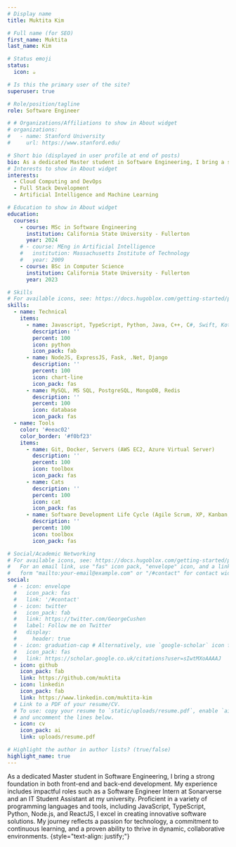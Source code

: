 ```yaml
---
# Display name
title: Muktita Kim

# Full name (for SEO)
first_name: Muktita
last_name: Kim

# Status emoji
status:
  icon: ☕️

# Is this the primary user of the site?
superuser: true

# Role/position/tagline
role: Software Engineer

# # Organizations/Affiliations to show in About widget
# organizations:
#   - name: Stanford University
#     url: https://www.stanford.edu/

# Short bio (displayed in user profile at end of posts)
bio: As a dedicated Master student in Software Engineering, I bring a strong foundation in both front-end and back-end development. My experience includes impactful roles such as a Software Engineer Intern at Sonarverse and an IT Student Assistant at my university. Proficient in a variety of programming languages and tools, including JavaScript, TypeScript, Python, Node.js, and ReactJS, I excel in creating innovative software solutions. My journey reflects a passion for technology, a commitment to continuous learning, and a proven ability to thrive in dynamic, collaborative environments.
# Interests to show in About widget
interests:
  - Cloud Computing and DevOps
  - Full Stack Development
  - Artificial Intelligence and Machine Learning 

# Education to show in About widget
education:
  courses:
    - course: MSc in Software Engineering
      institution: California State University - Fullerton
      year: 2024
    # - course: MEng in Artificial Intelligence
    #   institution: Massachusetts Institute of Technology
    #   year: 2009
    - course: BSc in Computer Science
      institution: California State University - Fullerton
      year: 2023

# Skills
# For available icons, see: https://docs.hugoblox.com/getting-started/page-builder/#icons
skills:
  - name: Technical
    items:
      - name: Javascript, TypeScript, Python, Java, C++, C#, Swift, Kotlin
        description: ''
        percent: 100
        icon: python
        icon_pack: fab
      - name: NodeJS, ExpressJS, Fask, .Net, Django
        description: ''
        percent: 100
        icon: chart-line
        icon_pack: fas
      - name: MySQL, MS SQL, PostgreSQL, MongoDB, Redis
        description: ''
        percent: 100
        icon: database
        icon_pack: fas
  - name: Tools
    color: '#eeac02'
    color_border: '#f0bf23'
    items:
      - name: Git, Docker, Servers (AWS EC2, Azure Virtual Server)
        description: ''
        percent: 100
        icon: toolbox
        icon_pack: fas
      - name: Cats
        description: ''
        percent: 100
        icon: cat
        icon_pack: fas
      - name: Software Development Life Cycle (Agile Scrum, XP, Kanban, Jira)
        description: ''
        percent: 100
        icon: toolbox
        icon_pack: fas

# Social/Academic Networking
# For available icons, see: https://docs.hugoblox.com/getting-started/page-builder/#icons
#   For an email link, use "fas" icon pack, "envelope" icon, and a link in the
#   form "mailto:your-email@example.com" or "/#contact" for contact widget.
social:
  # - icon: envelope
  #   icon_pack: fas
  #   link: '/#contact'
  # - icon: twitter
  #   icon_pack: fab
  #   link: https://twitter.com/GeorgeCushen
  #   label: Follow me on Twitter
  #   display:
  #     header: true
  # - icon: graduation-cap # Alternatively, use `google-scholar` icon from `ai` icon pack
  #   icon_pack: fas
  #   link: https://scholar.google.co.uk/citations?user=sIwtMXoAAAAJ
  - icon: github
    icon_pack: fab
    link: https://github.com/muktita
  - icon: linkedin
    icon_pack: fab
    link: https://www.linkedin.com/muktita-kim
  # Link to a PDF of your resume/CV.
  # To use: copy your resume to `static/uploads/resume.pdf`, enable `ai` icons in `params.yaml`,
  # and uncomment the lines below.
  - icon: cv
    icon_pack: ai
    link: uploads/resume.pdf

# Highlight the author in author lists? (true/false)
highlight_name: true
---
```


As a dedicated Master student in Software Engineering, I bring a strong foundation in both front-end and back-end development. My experience includes impactful roles such as a Software Engineer Intern at Sonarverse and an IT Student Assistant at my university. Proficient in a variety of programming languages and tools, including JavaScript, TypeScript, Python, Node.js, and ReactJS, I excel in creating innovative software solutions. My journey reflects a passion for technology, a commitment to continuous learning, and a proven ability to thrive in dynamic, collaborative environments.
{style="text-align: justify;"}
